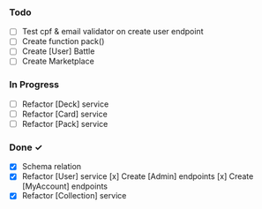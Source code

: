 ### Todo

- [ ] Test cpf & email validator on create user endpoint
- [ ] Create function pack()
- [ ] Create [User] Battle
- [ ] Create Marketplace

### In Progress

- [ ] Refactor [Deck] service
- [ ] Refactor [Card] service
- [ ] Refactor [Pack] service

### Done ✓

- [x] Schema relation
- [x] Refactor [User] service
      [x] Create [Admin] endpoints
      [x] Create [MyAccount] endpoints
- [x] Refactor [Collection] service
